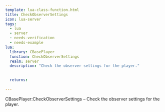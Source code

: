 ```yaml
---
template: lua-class-function.html
title: CheckObserverSettings
icon: lua-server
tags:
  - lua
  - server
  - needs-verification
  - needs-example
lua:
  library: CBasePlayer
  function: CheckObserverSettings
  realm: server
  description: "Check the observer settings for the player."
  
  
  returns:
    
---
```


<div class="lua__search__keywords">
CBasePlayer:CheckObserverSettings &#x2013; Check the observer settings for the player.
</div>

